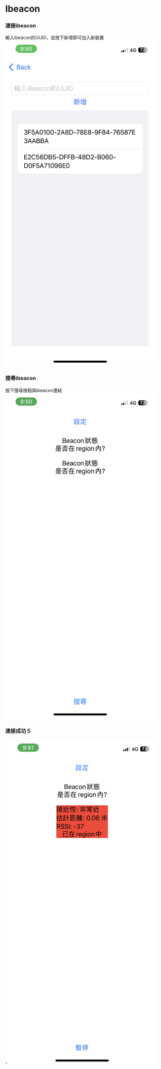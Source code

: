 # Ibeacon

### 連接ibeacon
輸入ibeacon的UUID，並按下新增即可加入新裝置
![連接ibeacon](3.png)

### 搜尋ibeacon
按下搜尋按鈕與ibeacon連結
![搜尋ibeacon](2.png)

### 連接成功Ｓ
-![連接狀態](1.png)